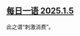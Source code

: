 <!--1736142584000-->
[每日一语 2025.1.5](https://chinadigitaltimes.net/chinese/714693.html)
------

<p>此之谓“刺激消费”。</p><p><img decoding="async" src="https://chinadigitaltimes.net/chinese/files/2025/01/2025.1.5.jpg" alt=""></p><div class="addtoany_share_save_container addtoany_content addtoany_content_bottom"><div class="a2a_kit a2a_kit_size_32 addtoany_list" data-a2a-url="https://chinadigitaltimes.net/chinese/714693.html" data-a2a-title="每日一语 2025.1.5"><a class="a2a_button_facebook" href="https://www.addtoany.com/add_to/facebook?linkurl=https%3A%2F%2Fchinadigitaltimes.net%2Fchinese%2F714693.html&amp;linkname=%E6%AF%8F%E6%97%A5%E4%B8%80%E8%AF%AD%202025.1.5" title="Facebook" rel="nofollow noopener" target="_blank"></a><a class="a2a_button_twitter" href="https://www.addtoany.com/add_to/twitter?linkurl=https%3A%2F%2Fchinadigitaltimes.net%2Fchinese%2F714693.html&amp;linkname=%E6%AF%8F%E6%97%A5%E4%B8%80%E8%AF%AD%202025.1.5" title="Twitter" rel="nofollow noopener" target="_blank"></a><a class="a2a_button_telegram" href="https://www.addtoany.com/add_to/telegram?linkurl=https%3A%2F%2Fchinadigitaltimes.net%2Fchinese%2F714693.html&amp;linkname=%E6%AF%8F%E6%97%A5%E4%B8%80%E8%AF%AD%202025.1.5" title="Telegram" rel="nofollow noopener" target="_blank"></a><a class="a2a_button_reddit" href="https://www.addtoany.com/add_to/reddit?linkurl=https%3A%2F%2Fchinadigitaltimes.net%2Fchinese%2F714693.html&amp;linkname=%E6%AF%8F%E6%97%A5%E4%B8%80%E8%AF%AD%202025.1.5" title="Reddit" rel="nofollow noopener" target="_blank"></a><a class="a2a_button_whatsapp" href="https://www.addtoany.com/add_to/whatsapp?linkurl=https%3A%2F%2Fchinadigitaltimes.net%2Fchinese%2F714693.html&amp;linkname=%E6%AF%8F%E6%97%A5%E4%B8%80%E8%AF%AD%202025.1.5" title="WhatsApp" rel="nofollow noopener" target="_blank"></a><a class="a2a_button_email" href="https://www.addtoany.com/add_to/email?linkurl=https%3A%2F%2Fchinadigitaltimes.net%2Fchinese%2F714693.html&amp;linkname=%E6%AF%8F%E6%97%A5%E4%B8%80%E8%AF%AD%202025.1.5" title="Email" rel="nofollow noopener" target="_blank"></a><a class="a2a_button_copy_link" href="https://www.addtoany.com/add_to/copy_link?linkurl=https%3A%2F%2Fchinadigitaltimes.net%2Fchinese%2F714693.html&amp;linkname=%E6%AF%8F%E6%97%A5%E4%B8%80%E8%AF%AD%202025.1.5" title="Copy Link" rel="nofollow noopener" target="_blank"></a><a class="a2a_dd addtoany_share_save addtoany_share" href="https://www.addtoany.com/share"></a></div></div>
